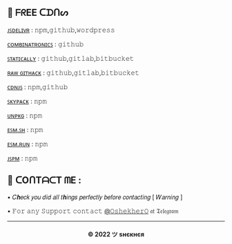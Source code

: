## 🌟 ᖴᖇEE ᑕᗪᑎᔕ

[ᴊꜱᴅᴇʟɪᴠʀ](https://www.jsdelivr.com) : 𝚗𝚙𝚖,𝚐𝚒𝚝𝚑𝚞𝚋,𝚠𝚘𝚛𝚍𝚙𝚛𝚎𝚜𝚜

[ᴄᴏᴍʙɪɴᴀᴛʀᴏɴɪᴄꜱ](https://combinatronics.io/) : 𝚐𝚒𝚝𝚑𝚞𝚋

[ꜱᴛᴀᴛɪᴄᴀʟʟʏ](https://statically.io) : 𝚐𝚒𝚝𝚑𝚞𝚋,𝚐𝚒𝚝𝚕𝚊𝚋,𝚋𝚒𝚝𝚋𝚞𝚌𝚔𝚎𝚝

[ʀᴀᴡ ɢɪᴛʜᴀᴄᴋ](https://raw.githack.com) : 𝚐𝚒𝚝𝚑𝚞𝚋,𝚐𝚒𝚝𝚕𝚊𝚋,𝚋𝚒𝚝𝚋𝚞𝚌𝚔𝚎𝚝

[ᴄᴅɴᴊꜱ](https://cdnjs.com) : 𝚗𝚙𝚖,𝚐𝚒𝚝𝚑𝚞𝚋

[ꜱᴋʏᴘᴀᴄᴋ](https://skypack.dev) : 𝚗𝚙𝚖

[ᴜɴᴘᴋɢ](https://unpkg.com/) : 𝚗𝚙𝚖

[ᴇꜱᴍ.ꜱʜ](https://esm.sh) : 𝚗𝚙𝚖

[ᴇꜱᴍ.ʀᴜɴ](https://esm.run) : 𝚗𝚙𝚖

[ᴊꜱᴘᴍ](https://jspm.org) : 𝚗𝚙𝚖

## 🤗 ᑕOᑎTᗩᑕT ᗰE :

• 𝐶𝒉𝑒𝑐𝑘 𝑦𝑜𝑢 𝑑𝑖𝑑 𝑎𝑙𝑙 𝑡𝒉𝑖𝑛𝑔𝑠 𝑝𝑒𝑟𝑓𝑒𝑐𝑡𝑙𝑦 𝑏𝑒𝑓𝑜𝑟𝑒 𝑐𝑜𝑛𝑡𝑎𝑐𝑡𝑖𝑛𝑔 [ 𝑊𝑎𝑟𝑛𝑖𝑛𝑔 ] <br>

• 𝙵𝚘𝚛 𝚊𝚗𝚢 𝚂𝚞𝚙𝚙𝚘𝚛𝚝 𝚌𝚘𝚗𝚝𝚊𝚌𝚝 [@𝙾𝚜𝚑𝚎𝚔𝚑𝚎𝚛𝙾](https://t.me/OshekherO) 𝔞𝔱 𝔗𝔢𝔩𝔢𝔤𝔯𝔞𝔪 <br>

---
<h4 align='center'>© 2022 ツ ѕнєкнєя</h4>

<!-- DO NOT REMOVE THIS CREDIT 🤬 🤬 -->

